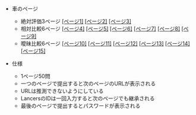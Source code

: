 - 車のページ
  - 絶対評価3ページ [[ページ1]](https://blog.henryfren.ch/pages/car-1jhTHfI) [[ページ2]](https://blog.henryfren.ch/pages/car-2vrRJxI) [[ページ3]](https://blog.henryfren.ch/pages/car-3qLY4e7)
  - 相対比較6ページ [[ページ4]](https://blog.henryfren.ch/pages/car-4uaiNaz) [[ページ5]](https://blog.henryfren.ch/pages/car-5werX82) [[ページ6]](https://blog.henryfren.ch/pages/car-6gx07DJ) [[ページ7]](https://blog.henryfren.ch/pages/car-7hzpPJ1) [[ページ8]](https://blog.henryfren.ch/pages/car-8yQdqVA) [[ページ9]](https://blog.henryfren.ch/pages/car-9qY2MTA)
  - 曖昧比較6ページ [[ページ10]](https://blog.henryfren.ch/pages/car-AnPC58p) [[ページ11]](https://blog.henryfren.ch/pages/car-BhNT6tq) [[ページ12]](https://blog.henryfren.ch/pages/car-CJXmFu8) [[ページ13]](https://blog.henryfren.ch/pages/car-De8uWrb) [[ページ14]](https://blog.henryfren.ch/pages/car-EiNOOGp) [[ページ15]](https://blog.henryfren.ch/pages/car-FOBiI71)

- 仕様
  - 1ページ50問
  - 一つのページで提出すると次のページのURLが表示される
  - URLは推測できないようにしている
  - LancersのIDは一回入力すると次のページでも継承される
  - 最後のページで提出するとパスワードが表示される
